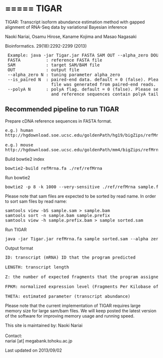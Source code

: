 =====
TIGAR
=====

TIGAR: Transcript isoform abundance estimation method with gapped alignment of RNA-Seq data by variational Bayesian inference

Naoki Nariai, Osamu Hirose, Kaname Kojima and Masao Nagasaki</pre>

Bioinformatics. 29(18):2292-2299 (2013)

<pre>
 Example: java -jar Tigar.jar FASTA SAM OUT --alpha_zero DOUBLE --is_paired INT --polyA INT
 FASTA          : reference FASTA file
 SAM            : target SAM/BAM file
 OUT            : output file
 --alpha_zero N : tuning parameter alpha_zero
 --is_paired N  : paired-end data. default = 0 (false). Please set 1, if sam
                  file was generated from paired-end reads.
 --polyA N      : polyA flag. default = 0 (false). Please set 1 if both read
                  and reference sequences contain polyA tails.
</pre>

## Recommended pipeline to run TIGAR

Prepare cDNA reference sequences in FASTA format.

<pre>
e.g.) human
http://hgdownload.soe.ucsc.edu/goldenPath/hg19/bigZips/refMrna.fa.gz

e.g.) mouse
http://hgdownload.soe.ucsc.edu/goldenPath/mm4/bigZips/refMrna.fa.gz
</pre>

Build bowtie2 index

<pre>
bowtie2-build refMrna.fa ./ref/refMrna
</pre>

Run bowtie2

<pre>
bowtie2 -p 8 -k 1000 --very-sensitive ./ref/refMrna sample.fa > sample.sam
</pre>

Please note that sam files are expected to be sorted by read name.
In order to sort sam files by read name:

<pre>
samtools view -bS sample.sam > sample.bam
samtools sort -n sample.bam sample.prefix
samtools view -h sample.prefix.bam > sample_sorted.sam
</pre>

Run TIGAR

<pre>
java -jar Tigar.jar refMrna.fa sample_sorted.sam --alpha_zero 0.1 ./out/sample_out.txt
</pre>

Output format

<pre>
ID: transcript (mRNA) ID that the program predicted

LENGTH: transcript length

Z: the number of expected fragments that the program assigned to the transcript

FPKM: normalized expression level (Fragments Per Kilobase of exon per Million mapped fragments)

THETA: estimated parameter (transcript abundance)
</pre>

Please note that the current implementation of TIGAR requires large memory size for large sam/bam files.
We will keep posted the latest version of the software for improving memory usage and
running speed.




This site is maintained by:
Naoki Nariai<br>
<br>
Contact:<br>
nariai [at] megabank.tohoku.ac.jp

Last updated on 2013/09/02

